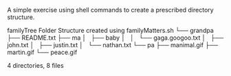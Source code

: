 A simple exercise using shell commands to create a prescribed directory structure.

familyTree Folder Structure created using familyMatters.sh
└── grandpa
    ├── README.txt
    ├── ma
    │   ├── baby
    │   │   └── gaga.googoo.txt
    │   ├── john.txt
    │   ├── justin.txt
    │   └── nathan.txt
    └── pa
        ├── manimal.gif
        ├── martin.gif
        └── peace.gif

4 directories, 8 files
